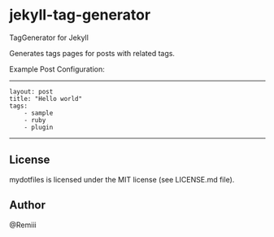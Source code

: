 # jekyll-tag-generator

TagGenerator for Jekyll


Generates tags pages for posts with related tags.

Example Post Configuration:

---
    layout: post
    title: "Hello world"
    tags:
        - sample
        - ruby
        - plugin
---

## License

mydotfiles is licensed under the MIT license (see LICENSE.md file).

## Author

@Remiii

